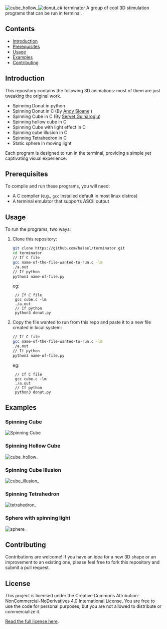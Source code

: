 ![cube_hollow_](https://github.com/haleelsada/terminator/assets/75977159/f510da49-119f-45af-9d11-bfa6cb182391)![donut_c](https://github.com/haleelsada/terminator/assets/75977159/059bf1aa-5ac6-42df-999c-47ec3fb10cce)# terminator
A group of cool 3D stimulation programs that can be run in terminal.

## Contents

- [Introduction](#introduction)
- [Prerequisites](#prerequisites)
- [Usage](#usage)
- [Examples](#examples)
- [Contributing](#contributing)

## Introduction

This repository contains the following 3D animations:
most of them are just tweaking the original work.
- Spinning Donut in python
- Spinning Donut in C (By [Andy Sloane](https://www.a1k0n.net/2011/07/20/donut-math.html) )
- Spinning Cube in C (By [Servet Gulnaroglu](https://www.youtube.com/watch?app=desktop&v=p09i_hoFdd0))
- Spinning hollow cube in C
- Spinning Cube with light effect in C
- Spinning cube illusion in C
- Spinning Tetrahedron in C
- Static sphere in moving light
  

Each program is designed to run in the terminal, providing a simple yet captivating visual experience.

## Prerequisites

To compile and run these programs, you will need:
- A C compiler (e.g., `gcc` installed default in most linux distros)
- A terminal emulator that supports ASCII output


## Usage

To run the programs, two ways:

1. Clone this repository:
    ```sh
    git clone https://github.com/haleel/terminator.git
    cd terminator
    // If C file
    gcc name-of-the-file-wanted-to-run.c -lm
    ./a.out
    // If python
    python3 name-of-file.py
    ```
    eg:
   ```
    // If C file
    gcc cube.c -lm
    ./a.out
    // If python
    python3 donut.py
   ```
   

2. Copy the file wanted to run from this repo and paste it to a new file created in local system:
    ```sh
    // If C file
    gcc name-of-the-file-wanted-to-run.c -lm
    ./a.out
    // If python
    python3 name-of-file.py
    ```
    eg:
   ```
    // If C file
    gcc cube.c -lm
    ./a.out
    // If python
    python3 donut.py
   ```
## Examples

### Spinning Cube
![Spinning Cube](https://github.com/haleelsada/terminator/assets/75977159/6a254acb-1adb-4a35-8c22-a31f3842f40e)

### Spinning Hollow Cube
![cube_hollow_](https://github.com/haleelsada/terminator/assets/75977159/1bf7dc31-aecc-45ea-b7b3-50b37e594894)

### Spinning Cube Illusion
![cube_illusion_](https://github.com/haleelsada/terminator/assets/75977159/6214390e-ba7a-4e15-ab11-fff60c945658)

### Spinning Tetrahedron
![tetrahedron_](https://github.com/haleelsada/terminator/assets/75977159/ab78da21-61a2-40bb-bf7d-e074127a3ad8)

### Sphere with spinning light
![sphere_](https://github.com/haleelsada/terminator/assets/75977159/35df3b2e-005d-4fe1-b61b-bad10f8de8ab)

## Contributing

Contributions are welcome! If you have an idea for a new 3D shape or an improvement to an existing one, please feel free to fork this repository and submit a pull request.

## License

This project is licensed under the Creative Commons Attribution-NonCommercial-NoDerivatives 4.0 International License. You are free to use the code for personal purposes, but you are not allowed to distribute or commercialize it.

[Read the full license here](https://creativecommons.org/licenses/by-nc-nd/4.0/legalcode).

